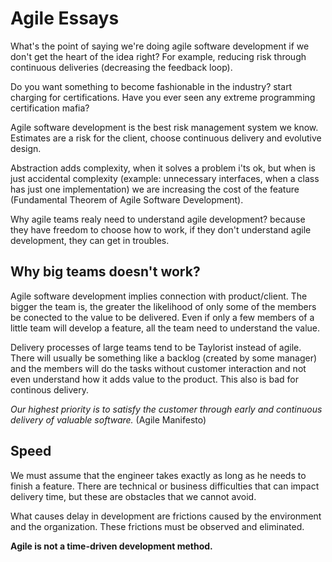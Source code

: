 # Agile Essays

What's the point of saying we're doing agile software development if we don't get the heart of the idea right? For example, reducing risk through continuous deliveries (decreasing the feedback loop).

Do you want something to become fashionable in the industry? start charging for certifications. Have you ever seen any extreme programming certification mafia?

Agile software development is the best risk management system we know. Estimates are a risk for the client, choose continuous delivery and evolutive design.

Abstraction adds complexity, when it solves a problem i'ts ok, but when is just accidental complexity (example: unnecessary interfaces, when a class has just one implementation) we are increasing the cost of the feature (Fundamental Theorem of Agile Software Development).

Why agile teams realy need to understand agile development? because they have freedom to choose how to work, if they don't understand agile development, they can get in troubles.

## Why big teams doesn't work?
Agile software development implies connection with product/client. The bigger the team is, the greater the likelihood of only some of the members be conected to the 
value to be delivered. Even if only a few members of a little team will develop a feature, all the team need to understand the value.

Delivery processes of large teams tend to be Taylorist instead of agile. There will usually be something like a backlog (created by some manager) and the members will do the tasks without customer interaction and not even understand how it adds value to the product. This also is bad for continous delivery.

*Our highest priority is to satisfy the customer
through early and continuous delivery
of valuable software.* (Agile Manifesto)

## Speed
We must assume that the engineer takes exactly as long as he needs to finish a feature.
There are technical or business difficulties that can impact delivery time, but these are obstacles that we cannot avoid.

What causes delay in development are frictions caused by the environment and the organization. These frictions must be observed and eliminated.

**Agile is not a time-driven development method.**
